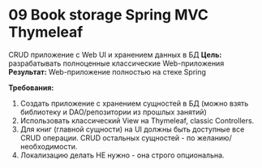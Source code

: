 #   09 Book storage Spring MVC Thymeleaf   
CRUD приложение с Web UI и хранением данных в БД 
**Цель:** разрабатывать полноценные классические Web-приложения
**Результат:** Web-приложение полностью на стеке Spring  

**Требования:** 
1. Создать приложение с хранением сущностей в БД (можно взять библиотеку и DAO/репозитории из прошлых занятий)  
2. Использовать классический View на Thymeleaf, classic Controllers.  
3. Для книг (главной сущности) на UI должны быть доступные все CRUD операции. CRUD остальных сущностей - по желанию/необходимости.  
4. Локализацию делать НЕ нужно - она строго опциональна.  